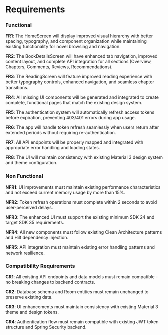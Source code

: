 # Requirements

### Functional

**FR1**: The HomeScreen will display improved visual hierarchy with better spacing, typography, and component organization while maintaining existing functionality for novel browsing and navigation.

**FR2**: The BookDetailsScreen will have enhanced tab navigation, improved content layout, and complete API integration for all sections (Overview, Chapters, Comments, Reviews, Recommendations).

**FR3**: The ReadingScreen will feature improved reading experience with better typography controls, enhanced navigation, and seamless chapter transitions.

**FR4**: All missing UI components will be generated and integrated to create complete, functional pages that match the existing design system.

**FR5**: The authentication system will automatically refresh access tokens before expiration, preventing 403/401 errors during app usage.

**FR6**: The app will handle token refresh seamlessly when users return after extended periods without requiring re-authentication.

**FR7**: All API endpoints will be properly mapped and integrated with appropriate error handling and loading states.

**FR8**: The UI will maintain consistency with existing Material 3 design system and theme configuration.

### Non Functional

**NFR1**: UI improvements must maintain existing performance characteristics and not exceed current memory usage by more than 15%.

**NFR2**: Token refresh operations must complete within 2 seconds to avoid user-perceived delays.

**NFR3**: The enhanced UI must support the existing minimum SDK 24 and target SDK 35 requirements.

**NFR4**: All new components must follow existing Clean Architecture patterns and Hilt dependency injection.

**NFR5**: API integration must maintain existing error handling patterns and network resilience.

### Compatibility Requirements

**CR1**: All existing API endpoints and data models must remain compatible - no breaking changes to backend contracts.

**CR2**: Database schema and Room entities must remain unchanged to preserve existing data.

**CR3**: UI enhancements must maintain consistency with existing Material 3 theme and design tokens.

**CR4**: Authentication flow must remain compatible with existing JWT token structure and Spring Security backend.
